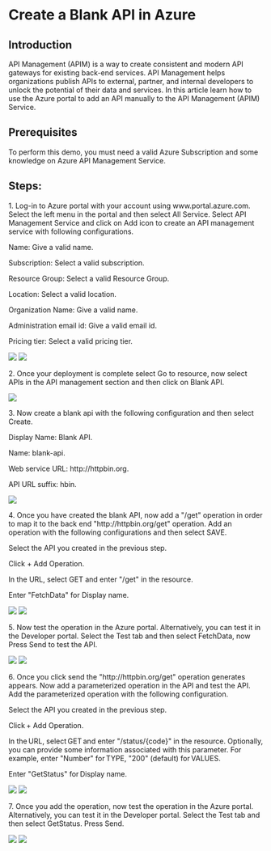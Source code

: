 <h1>Create a Blank API in Azure</h1>

<h2>Introduction</h2>
<p>API Management (APIM) is a way to create consistent and modern API gateways for existing back-end services. API Management helps organizations publish APIs to external, partner, and internal developers to unlock the potential of their data and services. In this article learn how to use the Azure portal to add an API manually to the API Management (APIM) Service. </p>

<h2>Prerequisites</h2>
<p>To perform this demo, you must need a valid Azure Subscription and some knowledge on Azure API Management Service. </p>

<h2>Steps:</h2>
<p>1. Log-in to Azure portal with your account using www.portal.azure.com. Select the left menu in the portal and then select All Service. Select API Management Service and click on Add icon to create an API management service with following configurations. </p>
  
  <p>Name: Give a valid name.</p> 
  <p>Subscription: Select a valid subscription.</p>
  <p>Resource Group: Select a valid Resource Group.</p> 
  <p>Location: Select a valid location.</p>
  <p>Organization Name: Give a valid name.</p>
  <p>Administration email id: Give a valid email id.</p>
  <p>Pricing tier: Select a valid pricing tier.</p>
  
<img src="https://codesizzlergit.blob.core.windows.net/az203-2-004/1.png"/>
<img src="https://codesizzlergit.blob.core.windows.net/az203-2-004/2.png"/>

<p>2. Once your deployment is complete select Go to resource, now select APIs in the API management section and then click on Blank API. </p>
<img src="https://codesizzlergit.blob.core.windows.net/az203-2-004/3.png"/>
<p>3. Now create a blank api with the following configuration and then select Create.</p>
  Display Name: Blank API. 

  <p>Name: blank-api.<p/>
  <p>Web service URL: http://httpbin.org.<p/>
  <p>API URL suffix: hbin.<p/>
  
<img src="https://codesizzlergit.blob.core.windows.net/az203-2-004/4.png"/>
<p>4. Once you have created the blank API, now add a "/get" operation in order to map it to the back end "http://httpbin.org/get" operation. Add an operation with the following configurations and then select SAVE.</p>
  
  <p>Select the API you created in the previous step.<p/>
  <p>Click + Add Operation.<p/>
  <p>In the URL, select GET and enter "/get" in the resource.<p/>
  <p>Enter "FetchData" for Display name.<p/>

<img src="https://codesizzlergit.blob.core.windows.net/az203-2-004/5.png"/>
<img src="https://codesizzlergit.blob.core.windows.net/az203-2-004/6.png"/>

<p>5. Now test the operation in the Azure portal. Alternatively, you can test it in the Developer portal. Select the Test tab and then select FetchData, now Press Send to test the API. </p>
<img src="https://codesizzlergit.blob.core.windows.net/az203-2-004/7.png"/>
<img src="https://codesizzlergit.blob.core.windows.net/az203-2-004/8.png"/>
<p>6. Once you click send the "http://httpbin.org/get" operation generates appears. Now add a parameterized operation in the API and test the API. Add the parameterized operation with the following configuration.<p/>

  <p>Select the API you created in the previous step.<p/>
  <p>Click + Add Operation.<p/>
  <p>In the URL, select GET and enter "/status/{code}" in the resource. Optionally, you can provide some information associated with this parameter. For example, enter "Number" for TYPE, "200" (default) for VALUES.<p/>
  <p>Enter "GetStatus" for Display name.<p/>

<img src="https://codesizzlergit.blob.core.windows.net/az203-2-004/9.png"/>
<img src="https://codesizzlergit.blob.core.windows.net/az203-2-004/10.png"/>

<p>7. Once you add the operation, now test the operation in the Azure portal. Alternatively, you can test it in the Developer portal. Select the Test tab and then select GetStatus. Press Send.<p/>
<img src="https://codesizzlergit.blob.core.windows.net/az203-2-004/11.png"/>
<img src="https://codesizzlergit.blob.core.windows.net/az203-2-004/12.png"/>
